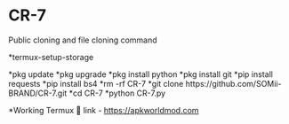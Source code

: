 # CR-7
Public cloning and file cloning command 
<P>*termux-setup-storage</p>
*pkg update
*pkg upgrade
*pkg install python
*pkg install git
*pip install requests
*pip install bs4
*rm -rf CR-7
*git clone https://github.com/SOMii-BRAND/CR-7.git
*cd CR-7
*python CR-7.py

*Working Termux 🔗 link - https://apkworldmod.com
